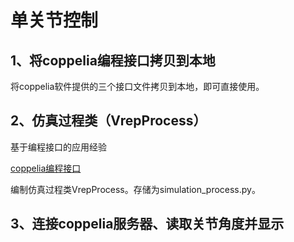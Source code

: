 # 单关节控制



## 1、将coppelia编程接口拷贝到本地

将coppelia软件提供的三个接口文件拷贝到本地，即可直接使用。



## 2、仿真过程类（VrepProcess）

基于编程接口的应用经验

[coppelia编程接口](./使用coppelia的api接口.md)

编制仿真过程类VrepProcess。存储为simulation_process.py。



## 3、连接coppelia服务器、读取关节角度并显示



























